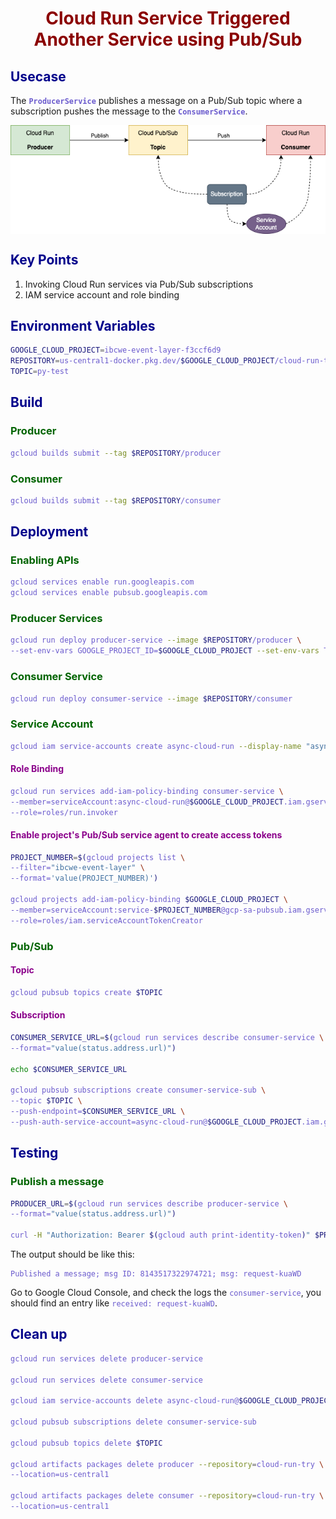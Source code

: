 # Cloud Run Service Triggered Another Service using Pub/Sub

## Usecase

The **`ProducerService`** publishes a message on a Pub/Sub topic where a subscription pushes the message to the **`ConsumerService`**.

![img](../img/async.png)


## Key Points

1. Invoking Cloud Run services via Pub/Sub subscriptions
2. IAM service account and role binding

## Environment Variables

```bash
GOOGLE_CLOUD_PROJECT=ibcwe-event-layer-f3ccf6d9
REPOSITORY=us-central1-docker.pkg.dev/$GOOGLE_CLOUD_PROJECT/cloud-run-try
TOPIC=py-test
```

## Build

### Producer

```bash
gcloud builds submit --tag $REPOSITORY/producer
```

### Consumer

```bash
gcloud builds submit --tag $REPOSITORY/consumer
```

## Deployment

### Enabling APIs

```bash
gcloud services enable run.googleapis.com
gcloud services enable pubsub.googleapis.com
```

### Producer Services

```bash
gcloud run deploy producer-service --image $REPOSITORY/producer \
--set-env-vars GOOGLE_PROJECT_ID=$GOOGLE_CLOUD_PROJECT --set-env-vars TOPIC=$TOPIC
```

### Consumer Service

```bash
gcloud run deploy consumer-service --image $REPOSITORY/consumer 
```

### Service Account

```bash
gcloud iam service-accounts create async-cloud-run --display-name "async-producer"
```

#### Role Binding
```bash
gcloud run services add-iam-policy-binding consumer-service \
--member=serviceAccount:async-cloud-run@$GOOGLE_CLOUD_PROJECT.iam.gserviceaccount.com \
--role=roles/run.invoker
```

#### Enable project's Pub/Sub service agent to create access tokens
```bash
PROJECT_NUMBER=$(gcloud projects list \
--filter="ibcwe-event-layer" \
--format='value(PROJECT_NUMBER)')

gcloud projects add-iam-policy-binding $GOOGLE_CLOUD_PROJECT \
--member=serviceAccount:service-$PROJECT_NUMBER@gcp-sa-pubsub.iam.gserviceaccount.com \
--role=roles/iam.serviceAccountTokenCreator
```

### Pub/Sub

#### Topic
```bash
gcloud pubsub topics create $TOPIC
```

#### Subscription
```bash
CONSUMER_SERVICE_URL=$(gcloud run services describe consumer-service \
--format="value(status.address.url)")

echo $CONSUMER_SERVICE_URL

gcloud pubsub subscriptions create consumer-service-sub \
--topic $TOPIC \
--push-endpoint=$CONSUMER_SERVICE_URL \
--push-auth-service-account=async-cloud-run@$GOOGLE_CLOUD_PROJECT.iam.gserviceaccount.com
```

## Testing

### Publish a message
```bash
PRODUCER_URL=$(gcloud run services describe producer-service \
--format="value(status.address.url)")

curl -H "Authorization: Bearer $(gcloud auth print-identity-token)" $PRODUCER_URL
```
The output should be like this:
```text
Published a message; msg ID: 8143517322974721; msg: request-kuaWD
```

Go to Google Cloud Console, and check the logs the `consumer-service`, you should find an entry like `received: request-kuaWD`.

## Clean up

```bash
gcloud run services delete producer-service

gcloud run services delete consumer-service

gcloud iam service-accounts delete async-cloud-run@$GOOGLE_CLOUD_PROJECT.iam.gserviceaccount.com

gcloud pubsub subscriptions delete consumer-service-sub

gcloud pubsub topics delete $TOPIC

gcloud artifacts packages delete producer --repository=cloud-run-try \
--location=us-central1 

gcloud artifacts packages delete consumer --repository=cloud-run-try \
--location=us-central1 
```
<style>
    h1 {
        color: DarkRed;
        text-align: center;
    }
    h2 {
        color: DarkBlue;
    }
    h3 {
        color: DarkGreen;
    }
    h4 {
        color: DarkMagenta;
    }
    strong {
        color: Maroon;
    }
    em {
        color: Maroon;
    }
    img {
        display: block;
        margin-left: auto;
        margin-right: auto
    }
    code {
        color: SlateBlue;
    }
    mark {
        background-color:GoldenRod;
    }
</style>